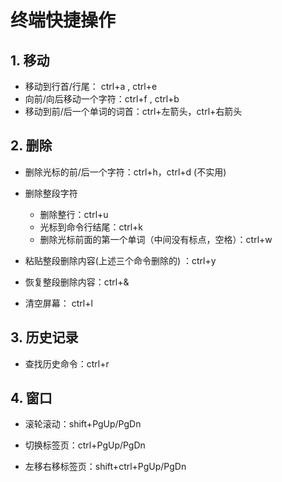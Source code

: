 # 终端快捷操作

## 1. 移动

+ 移动到行首/行尾： ctrl+a , ctrl+e
+ 向前/向后移动一个字符：ctrl+f , ctrl+b
+ 移动到前/后一个单词的词首：ctrl+左箭头，ctrl+右箭头

## 2. 删除

+ 删除光标的前/后一个字符：ctrl+h，ctrl+d  (不实用)

+ 删除整段字符
  + 删除整行：ctrl+u
  + 光标到命令行结尾：ctrl+k
  + 删除光标前面的第一个单词（中间没有标点，空格）：ctrl+w

+ 粘贴整段删除内容(上述三个命令删除的) ：ctrl+y

+ 恢复整段删除内容：ctrl+&

+ 清空屏幕： ctrl+l

## 3. 历史记录

+ 查找历史命令：ctrl+r

## 4. 窗口

+ 滚轮滚动：shift+PgUp/PgDn

+ 切换标签页：ctrl+PgUp/PgDn

+ 左移右移标签页：shift+ctrl+PgUp/PgDn

  